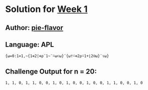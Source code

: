 # Solution for [Week 1](Challenge)
## Author: [pie-flavor](https://github.com/pie-flavor)

<a name="APL"></a>
## Language: APL

```apl
{⍵=0:1⋄1,~{1∊2|∊⍴¨1~¨⍨⍵⊂⍵}¨{⍵⊤⍨∊2⍴⍨1+⌊2⍟⍵}¨⍳⍵}
```

## Challenge Output for n = 20:
```
1, 1, 0, 1, 1, 0, 0, 1, 0, 1, 0, 0, 1, 0, 0, 1, 1, 0, 0, 1, 0
```
